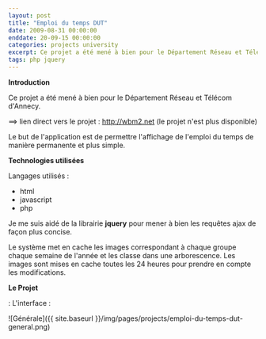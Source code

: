 ```yaml
---
layout: post
title: "Emploi du temps DUT"
date: 2009-08-31 00:00:00
enddate: 20-09-15 00:00:00
categories: projects university
excerpt: Ce projet a été mené à bien pour le Département Réseau et Télécom d'Annecy.
tags: php jquery
---
```


**Introduction**

Ce projet a été mené à bien pour le Département Réseau et Télécom d'Annecy.

==> lien direct vers le projet : <http://wbm2.net> (le projet n'est plus disponible)

Le but de l'application est de permettre l'affichage de l'emploi du temps de manière permanente et plus simple.

**Technologies utilisées**

Langages utilisés : 

- html
- javascript
- php

Je me suis aidé de la librairie **jquery** pour mener à bien les requêtes ajax de façon plus concise.

Le système met en cache les images correspondant à chaque groupe chaque semaine de l'année et les classe dans une arborescence.
Les images sont mises en cache toutes les 24 heures pour prendre en compte les modifications.

**Le Projet**

: L'interface :
 
![Générale]({{ site.baseurl }}/img/pages/projects/emploi-du-temps-dut-general.png)
